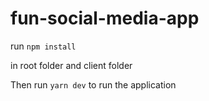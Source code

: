 # fun-social-media-app
 
 run ```npm install``` 
 
 in root folder and client folder
 
 Then run ```yarn dev``` to run the application 
